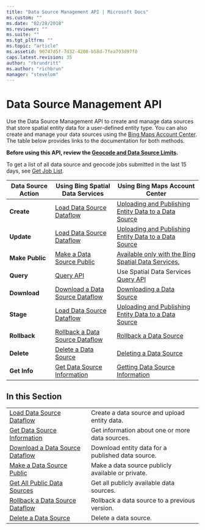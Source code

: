 ```yaml
---
title: "Data Source Management API | Microsoft Docs"
ms.custom: ""
ms.date: "02/28/2018"
ms.reviewer: ""
ms.suite: ""
ms.tgt_pltfrm: ""
ms.topic: "article"
ms.assetid: 90747d5f-7d32-4200-b58d-7fea793d97f0
caps.latest.revision: 35
author: "rbrundritt"
ms.author: "richbrun"
manager: "stevelom"
---
```

# Data Source Management API
Use the Data Source Management API to create and manage data sources that store spatial entity data for a user-defined entity type. You can also create and manage your data sources using the [Bing Maps Account Center](http://www.bingmapsportal.com). The table below provides links to the documentation for both methods.  
  
 **Before using this API, review the [Geocode and Data Source Limits](../spatial-data-services/geocode-and-data-source-limits.md).**  
  
 To get a list of all data source and geocode jobs submitted in the last 15 days, see [Get Job List](../spatial-data-services/get-job-list.md).  
  
|Data Source Action|Using Bing Spatial Data Services|Using Bing Maps Account Center|  
|------------------------|--------------------------------------|------------------------------------|  
|**Create**|[Load Data Source Dataflow](../spatial-data-services/load-data-source-dataflow.md)|[Uploading and Publishing Entity Data to a Data Source](http://msdn.microsoft.com/en-us/library/gg650600)|  
|**Update**|[Load Data Source Dataflow](../spatial-data-services/load-data-source-dataflow.md)|[Uploading and Publishing Entity Data to a Data Source](http://msdn.microsoft.com/en-us/library/gg650600)|  
|**Make Public**|[Make a Data Source Public](../spatial-data-services/make-a-data-source-public.md)|[Available only with the Bing Spatial Data Services.](http://msdn.microsoft.com/en-us/library/dn151784.aspx)|  
|**Query**|[Query API](../spatial-data-services/query-api2.md)|Use Spatial Data Services [Query API](../spatial-data-services/query-api2.md)|  
|**Download**|[Download a Data Source Dataflow](../spatial-data-services/download-a-data-source-dataflow.md)|[Downloading a Data Source](http://msdn.microsoft.com/en-us/library/hh698203)|  
|**Stage**|[Load Data Source Dataflow](../spatial-data-services/load-data-source-dataflow.md)|[Uploading and Publishing Entity Data to a Data Source](http://msdn.microsoft.com/en-us/library/gg650600)|  
|**Rollback**|[Rollback a Data Source Dataflow](../spatial-data-services/rollback-a-data-source-dataflow.md)|[Rollback a Data Source](http://msdn.microsoft.com/en-us/library/dn167663.aspx)|  
|**Delete**|[Delete a Data Source](../spatial-data-services/delete-a-data-source.md)|[Deleting a Data Source](http://msdn.microsoft.com/en-us/library/hh290820)|  
|**Get Info**|[Get Data Source Information](../spatial-data-services/get-data-source-information.md)|[Getting Data Source Information](http://msdn.microsoft.com/en-us/library/hh127034)|  
  
## In this Section  
  
|||  
|-|-|  
|[Load Data Source Dataflow](../spatial-data-services/load-data-source-dataflow.md)|Create a data source and upload entity data.|  
|[Get Data Source Information](../spatial-data-services/get-data-source-information.md)|Get information about one or more data sources.|  
|[Download a Data Source Dataflow](../spatial-data-services/download-a-data-source-dataflow.md)|Download entity data for a published data source.|  
|[Make a Data Source Public](../spatial-data-services/make-a-data-source-public.md)|Make a data source publicly available or private.|  
|[Get All Public Data Sources](../spatial-data-services/get-all-public-data-sources.md)|Get all publicly available data sources.|  
|[Rollback a Data Source Dataflow](../spatial-data-services/rollback-a-data-source-dataflow.md)|Rollback a data source to a previous version.|  
|[Delete a Data Source](../spatial-data-services/delete-a-data-source.md)|Delete a data source.|